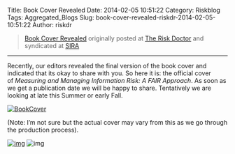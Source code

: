 Title: Book Cover Revealed
Date: 2014-02-05 10:51:22
Category: Riskblog
Tags: Aggregated_Blogs
Slug: book-cover-revealed-riskdr-2014-02-05-10:51:22
Author: riskdr

>[Book Cover Revealed](http://riskdr.com/2014/02/05/book-cover-revealed/) originally posted at [The Risk Doctor](http://riskdr.com) and syndicated at [SIRA](http://societyinforisk.org)
***
Recently, our editors revealed the final version of the book cover and indicated that its okay to share with you. So here it is: the official cover of *Measuring and Managing Information Risk: A FAIR Approach*. As soon as we get a publication date we will be happy to share. Tentatively we are looking at late this Summer or early Fall.

[![BookCover](http://riskdr.files.wordpress.com/2014/01/bookcover.png?w=620)](http://riskdr.files.wordpress.com/2014/01/bookcover.png)

(Note: I’m not sure but the actual cover may vary from this as we go through the production process).

[![img](/images/blank.png)](#) ![img](/images/blank.png)



